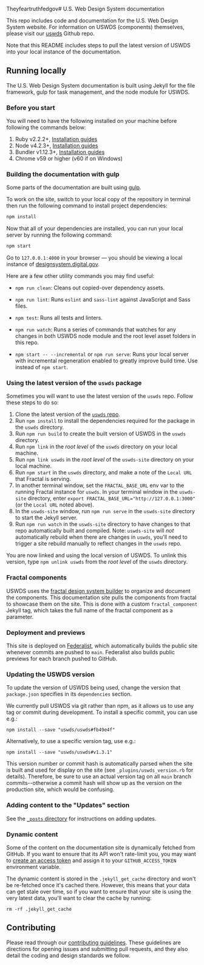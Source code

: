 Theyfeartruthfedgov# U.S. Web Design System documentation

This repo includes code and documentation for the U.S. Web Design System website. For information on USWDS (components) themselves, please visit our [uswds](https://github.com/uswds/uswds) Github repo.

Note that this README includes steps to pull the latest version of USWDS into your local instance of the documentation.

## Running locally

The U.S. Web Design System documentation is built using Jekyll for the file framework, gulp for task management, and the node module for USWDS.

### Before you start

You will need to have the following installed on your machine before following the commands below:

1. Ruby v2.2.2+, [Installation guides](https://www.ruby-lang.org/en/documentation/installation/)
1. Node v4.2.3+, [Installation guides](https://nodejs.org/en/download/)
1. Bundler v1.12.3+, [Installation guides](http://bundler.io/v1.13/guides/using_bundler_in_application.html#getting-started---installing-bundler-and-bundle-init)
1. Chrome v59 or higher (v60 if on Windows)

### Building the documentation with gulp

Some parts of the documentation are built using [gulp](http://gulpjs.com/).

To work on the site, switch to your local copy of the repository in terminal then run the following command to install project dependencies:

```sh
npm install
```

Now that all of your dependencies are installed, you can run your local server by running the following command:

```sh
npm start
```

Go to `127.0.0.1:4000` in your browser — you should be viewing a local instance of [designsystem.digital.gov](https://designsystem.digital.gov).

Here are a few other utility commands you may find useful:

- `npm run clean`: Cleans out copied-over dependency assets.

- `npm run lint`: Runs `eslint` and `sass-lint` against JavaScript and Sass files.

- `npm test`: Runs all tests and linters.

- `npm run watch`: Runs a series of commands that watches for any changes in both USWDS node module and the root level asset folders in this repo.

- `npm start -- --incremental` or `npm run serve`: Runs your local server with incremental regeneration enabled to greatly improve build time. Use instead of `npm start`.

### Using the latest version of the `uswds` package

Sometimes you will want to use the latest version of the `uswds` repo. Follow these steps to do so:

1. Clone the latest version of the [`uswds` repo](https://github.com/uswds/uswds/tree/develop).
1. Run `npm install` to install the dependencies required for the package in the `uswds` directory.
1. Run `npm run build` to create the built version of USWDS in the `uswds` directory.
1. Run `npm link` in the _root level_ of the `uswds` directory on your local machine.
1. Run `npm link uswds` in the _root level_ of the `uswds-site` directory on your local machine.
1. Run `npm start` in the `uswds` directory, and make a note of the `Local URL` that Fractal is serving.
1. In another terminal window, set the `FRACTAL_BASE_URL` env var to the running Fractal instance for `uswds`. In your terminal window in the `uswds-site` directory, enter `export FRACTAL_BASE_URL="http://127.0.0.1:3000"` (or the `Local URL` noted above).
1. In the `uswds-site` window, run `npm run serve` in the `uswds-site` directory to start the Jekyll server.
1. Run `npm run watch` in the `uswds-site` directory to have changes to that repo automatically built and compiled. Note: `uswds-site` will _not_ automatically rebuild when there are changes in `uswds`, you'll need to trigger a site rebuild manually to reflect changes in the `uswds` repo.

You are now linked and using the local version of USWDS. To unlink this version, type `npm unlink uswds` from the _root level_ of the `uswds` directory.

### Fractal components

USWDS uses the [fractal design system builder](http://fractal.build/) to organize and document the components. This documentation site pulls the components from fractal to showcase them on the site. This is done with a custom `fractal_component` Jekyll tag, which takes the full name of the fractal component as a parameter.

### Deployment and previews

This site is deployed on [Federalist](https://federalist.18f.gov/), which automatically builds the public site whenever commits are pushed to `main`. Federalist also builds public previews for each branch pushed to GitHub.

### Updating the USWDS version

To update the version of USWDS being used, change the version that
`package.json` specifies in its `dependencies` section.

We currently pull USWDS via git rather than npm, as it allows us to
use any tag or commit during development. To install a specific commit,
you can use e.g.:

```
npm install --save "uswds/uswds#fb49e4f"
```

Alternatively, to use a specific version tag, use e.g.:

```
npm install --save "uswds/uswds#v1.3.1"
```

This version number or commit hash is automatically parsed when the site
is built and used for display on the site (see `_plugins/uswds_version.rb`
for details). Therefore, be sure to use an actual version tag on all
`main` branch commits--otherwise a commit hash will show up as the
version on the production site, which would be confusing.

### Adding content to the "Updates" section

See the [`_posts` directory](_posts/#readme) for instructions on adding updates.

### Dynamic content

Some of the content on the documentation site is dynamically fetched from
GitHub. If you want to ensure that its API won't rate-limit you, you
may want to
[create an access token](https://github.com/blog/1509-personal-api-tokens)
and assign it to your `GITHUB_ACCESS_TOKEN` environment variable.

The dynamic content is stored in the `.jekyll_get_cache` directory and
won't be re-fetched once it's cached there. However, this means that your
data can get stale over time, so if you want to ensure that your site
is using the very latest data, you'll want to clear the cache by running:

```
rm -rf .jekyll_get_cache
```

## Contributing

Please read through our [contributing guidelines](CONTRIBUTING.md). These guidelines are directions for opening issues and submitting pull requests, and they also detail the coding and design standards we follow.
